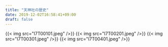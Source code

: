 ```yaml
---
title: "天神社の歴史"
date: 2019-12-02T16:58:41+09:00
draft: false
---
```


{{< img src="I7T00101.jpeg" />}}
{{< img src="I7T00201.jpeg" />}}
{{< img src="I7T00301.jpeg" />}}
{{< img src="I7T00401.jpeg" />}}